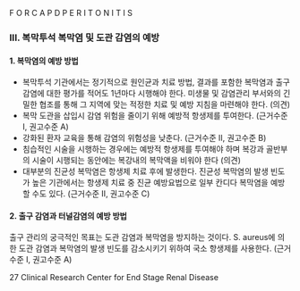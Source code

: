 F O R C A P D P E R I T O N I T I S

### III. 복막투석 복막염 및 도관 감염의 예방

#### 1. 복막염의 예방 방법
*   복막투석 기관에서는 정기적으로 원인균과 치료 방법, 결과를 포함한 복막염과 출구 감염에 대한 평가를 적어도 1년마다 시행해야 한다. 미생물 및 감염관리 부서와의 긴밀한 협조를 통해 그 지역에 맞는 적정한 치료 및 예방 지침을 마련해야 한다. (의견)
*   복막 도관을 삽입시 감염 위험을 줄이기 위해 예방적 항생제를 투여한다. (근거수준 I, 권고수준 A)
*   강화된 환자 교육을 통해 감염의 위험성을 낮춘다. (근거수준 II, 권고수준 B)
*   침습적인 시술을 시행하는 경우에는 예방적 항생제를 투여해야 하며 복강과 골반부의 시술이 시행되는 동안에는 복강내의 복막액을 비워야 한다 (의견)
*   대부분의 진균성 복막염은 항생제 치료 후에 발생한다. 진균성 복막염의 발생 빈도가 높은 기관에서는 항생제 치료 중 진균 예방요법으로 일부 칸디다 복막염을 예방할 수도 있다. (근거수준 II, 권고수준 C)

#### 2. 출구 감염과 터널감염의 예방 방법
출구 관리의 궁극적인 목표는 도관 감염과 복막염을 방지하는 것이다. S. aureus에 의한 도관 감염과 복막염의 발생 빈도를 감소시키기 위하여 국소 항생제를 사용한다. (근거수준 I, 권고수준 A)

<PAGE>27
Clinical Research Center for End Stage Renal Disease